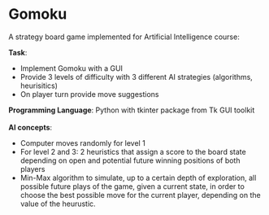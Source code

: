 # Gomoku

A strategy board game implemented for Artificial Intelligence course:</br>

**Task**: 
  - Implement Gomoku with a GUI
  - Provide 3 levels of difficulty with 3 different AI strategies (algorithms, heurisitics)
  - On player turn provide move suggestions

**Programming Language**: Python with tkinter package from Tk GUI toolkit</br></br>
**AI concepts**:
  - Computer moves randomly for level 1
  - For level 2 and 3: 2 heuristics that assign a score to the board state depending on open and potential future winning positions of both players
  - Min-Max algorithm to simulate, up to a certain depth of exploration, all possible future plays of the game, given a current state, in order to choose the best possible move for the current player, depending on the value of the heurustic. 
